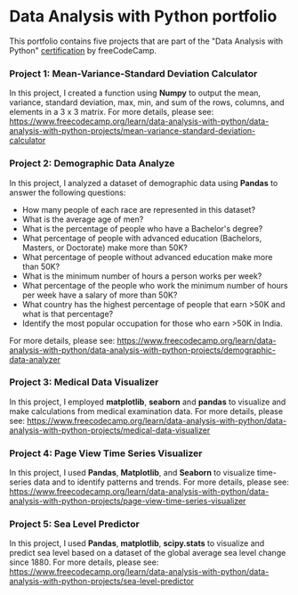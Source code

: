 # Data Analysis with Python portfolio

This portfolio contains five projects that are part of the "Data Analysis with Python" [certification](https://www.freecodecamp.org/certification/wyvkan/data-analysis-with-python-v7) by freeCodeCamp. 


### Project 1: Mean-Variance-Standard Deviation Calculator
In this project, I created a function using **Numpy** to output the mean, variance, standard deviation, max, min, and sum of the rows, columns, and elements in a 3 x 3 matrix.
For more details, please see: https://www.freecodecamp.org/learn/data-analysis-with-python/data-analysis-with-python-projects/mean-variance-standard-deviation-calculator

### Project 2: Demographic Data Analyze
In this project, I analyzed a dataset of demographic data using **Pandas** to answer the following questions:
* How many people of each race are represented in this dataset? 
* What is the average age of men?
* What is the percentage of people who have a Bachelor's degree?
* What percentage of people with advanced education (Bachelors, Masters, or Doctorate) make more than 50K?
* What percentage of people without advanced education make more than 50K?
* What is the minimum number of hours a person works per week?
* What percentage of the people who work the minimum number of hours per week have a salary of more than 50K?
* What country has the highest percentage of people that earn >50K and what is that percentage?
* Identify the most popular occupation for those who earn >50K in India.

For more details, please see: https://www.freecodecamp.org/learn/data-analysis-with-python/data-analysis-with-python-projects/demographic-data-analyzer

### Project 3: Medical Data Visualizer
In this project, I employed **matplotlib**, **seaborn** and **pandas** to visualize and make calculations from medical examination data. 
For more details, please see: https://www.freecodecamp.org/learn/data-analysis-with-python/data-analysis-with-python-projects/medical-data-visualizer

### Project 4: Page View Time Series Visualizer
In this project, I used **Pandas**, **Matplotlib**, and **Seaborn** to visualize time-series data and to identify patterns and trends.
For more details, please see: https://www.freecodecamp.org/learn/data-analysis-with-python/data-analysis-with-python-projects/page-view-time-series-visualizer

### Project 5: Sea Level Predictor
In this project, I used **Pandas**, **matplotlib**, **scipy.stats** to visualize and predict sea level based on a dataset of the global average sea level change since 1880.
For more details, please see: https://www.freecodecamp.org/learn/data-analysis-with-python/data-analysis-with-python-projects/sea-level-predictor
